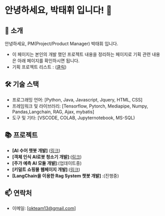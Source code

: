 # 안녕하세요, 박태휘 입니다! 👋

## 🌱 소개
안녕하세요, PM(Project/Product Manager) 박태휘 입니다. 
- 이 페이지는 본인의 개발 했던 프로젝트 내용을 정리하는 페이지로 기획 관련 내용은 아래 페이지를 확인하시면 됩니다. 
- 기획 프로젝트 리스트 : ([클릭](https://www.notion.so/5673c972a42a46daa42e30df865db9a6?v=354280ad5378473990b82b644cb74917&pvs=4))

## 🛠 기술 스택
- 프로그래밍 언어: [Python, Java, Javascript, Jquery, HTML, CSS]
- 프레임워크 및 라이브러리: [Tensorflow, Pytorch, Mediapipe, Numpy, Pandas,Langchain, RAG, Ajax, mybatis]
- 도구 및 기타: [VSCODE, COLAB, Jupyternotebook, MS-SQL)

## 📚 프로젝트
- **[AI 수어 챗봇 개발]** ([링크](https://github.com/Leo-Moooon/soochaehwa-medical-sign-language-chatbot))
- **[객체 인식 AI로봇 청소기 개발]**:([링크](https://drive.google.com/file/d/1mHWfkTJI9CakCuxD89Myed6Z_NlB1QPl/view?usp=sharing))
- **[주가 예측 AI 모듈 개발]**:(업데이트중)
- **[키덜트 쇼핑몰 웹페이지 개발]**:([링크](https://drive.google.com/file/d/1Ri28U7wWUeFY7xnam79sXZ4bxbzarzwD/view?usp=sharing))
- **[LangChain을 이용한 Rag System 챗봇 개발]** :(진행중)

## 📫 연락처
- 이메일: [okteam13@gmail.com]
